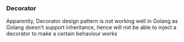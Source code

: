 ### Decorator

Apparently, Decorator design pattern is not working well in Golang as Golang doesn't support inheritance, hence will not be able to inject a decorator to make a certain behaviour works